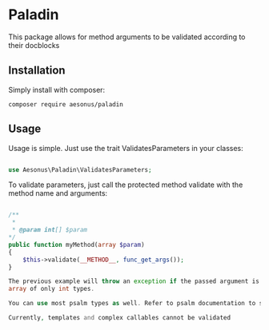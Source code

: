 # Paladin

This package allows for method arguments to be validated according to their docblocks

## Installation

Simply install with composer:

```
composer require aesonus/paladin
```

## Usage

Usage is simple. Just use the trait ValidatesParameters in your classes:

```php

use Aesonus\Paladin\ValidatesParameters;

```

To validate parameters, just call the protected method validate with the method name
and arguments:

```php

/**
 *
 * @param int[] $param
*/
public function myMethod(array $param)
{
    $this->validate(__METHOD__, func_get_args());
}

The previous example will throw an exception if the passed argument is not an
array of only int types.

You can use most psalm types as well. Refer to psalm documentation to see what types you can use.

Currently, templates and complex callables cannot be validated